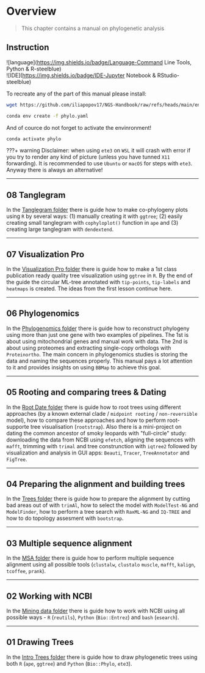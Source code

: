 # **Overview**
>This chapter contains a manual on phylogenetic analysis 

## **Instruction**
![language](https://img.shields.io/badge/Language-Command Line Tools, Python & R-steelblue)<br>
![IDE](https://img.shields.io/badge/IDE-Jupyter Notebook & RStudio-steelblue)

To recreate any of the part of this manual please install:

```bash
wget https://github.com/iliapopov17/NGS-Handbook/raw/refs/heads/main/envs/qc.yaml
```

```bash
conda env create -f phylo.yaml
```

And of cource do not forget to activate the envinronment!

```bash
conda activate phylo
```

???+ warning
    Disclaimer: when using `ete3` on `WSL` it will crash with error if you try to render any kind of picture (unless you have tunned `X11` forwarding). It is recommended to use `Ubuntu` or `macOS` for steps with `ete3`. Anyway there is always an alternative!

----------------------------------------------

## **08 Tanglegram**

In the [Tanglegram folder](../04_08_Tanglegram) there is guide how to make co-phylogeny plots using `R` by several ways: (1) manually creating it with `ggtree`; (2) easily creating small tanglegram with `cophyloplot()` function in `ape` and (3) creating large tanglegram with `dendextend`.

----------------------------------------------

## **07 Visualization Pro**

In the [Visualization Pro folder](../04_07_Visualization_Pro) there is guide how to make a 1st class publication ready quality tree visualization using `ggtree` in `R`. By the end of the guide the circular ML-tree annotated with `tip-points`, `tip-labels` and `heatmaps` is created. The ideas from the first lesson continue here.

----------------------------------------------

## **06 Phylogenomics**

In the [Phylogenomics folder](../04_06_Phylogenomics) there is guide how to reconstruct phylogeny using more than just one gene with two examples of pipelines. The 1st is about using mitochondrial genes and manual work with data. The 2nd is about using proteomes and extracting single-copy orthologs with `Proteinortho`. The main concern in phylogenomics studies is storing the data and naming the sequences properly. This manual pays a lot attention to it and provides insights on using `BBMap` to achieve this goal.

----------------------------------------------

## **05 Rooting and comparing trees & Dating**

In the [Root Date folder](../04_05_Root_Date) there is guide how to root trees using different approaches (by a known external clade / `midpoint rooting` / `non-reversible` model), how to compare these approaches and how to perform root-supporte tree visualisation (`rootstrap`). Also there is a mini-project on dating the common ancestor of smoky leopards with "full-circle" study: downloading the data from NCBI using `efetch`, aligning the sequences with `mafft`, trimming with `trimal` and tree construnction with `iqtree2` followed by visualization and analysis in GUI apps: `Beauti`, `Tracer`, `TreeAnnotator` and `FigTree`.

----------------------------------------------

## **04 Preparing the alignment and building trees**

In the [Trees folder](../04_04_Trees) there is guide how to prepare the alignment by cutting bad areas out of with `trimAl`, how to select the model with `ModelTest-NG` and `ModelFinder`, how to perform a tree search with `RaxML-NG` and `IQ-TREE` and how to do topology assesment with `bootstrap`.

----------------------------------------------

## **03 Multiple sequence alignment**

In the [MSA folder](../04_03_MSA) there is guide how to perform multiple sequence alignment using all possible tools (`clustalw`, `clustalo` `muscle`, `mafft`, `kalign`, `tcoffee`, `prank`).

----------------------------------------------

## **02 Working with NCBI**

In the [Mining data folder](../04_02_Mining_Data) there is guide how to work with NCBI using all possible ways - `R` (`reutils`), `Python` (`Bio::Entrez`) and `bash` (`esearch`).

----------------------------------------------

## **01 Drawing Trees**

In the [Intro Trees folder](../04_01_Intro_Trees) there is guide how to draw phylogenetic trees using both `R` (`ape`, `ggtree`) and `Python` (`Bio::Phylo`, `ete3`).
